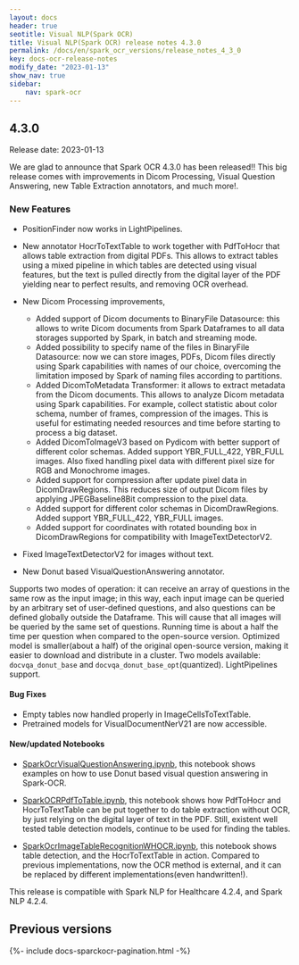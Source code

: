 ```yaml
---
layout: docs
header: true
seotitle: Visual NLP(Spark OCR)
title: Visual NLP(Spark OCR) release notes 4.3.0
permalink: /docs/en/spark_ocr_versions/release_notes_4_3_0
key: docs-ocr-release-notes
modify_date: "2023-01-13"
show_nav: true
sidebar:
    nav: spark-ocr
---
```


<div class="h3-box" markdown="1">

## 4.3.0

Release date: 2023-01-13

We are glad to announce that Spark OCR 4.3.0 has been released!! This big release comes with improvements in Dicom Processing, Visual Question Answering, new Table Extraction annotators, and much more!.

 
### New Features
* PositionFinder now works in LightPipelines.
* New annotator HocrToTextTable to work together with PdfToHocr that allows table extraction from digital PDFs. This allows to extract tables using a mixed pipeline in which tables are detected using visual features, but the text is pulled directly from the digital layer of the PDF yielding near to perfect results, and removing OCR overhead.

* New Dicom Processing improvements,

  * Added support of Dicom documents to BinaryFile Datasource: this allows to write Dicom documents from Spark Dataframes to all data storages supported by Spark, in batch and streaming mode.
  * Added possibility to specify name of the files in BinaryFile Datasource: now we can store images, PDFs, Dicom files directly using Spark capabilities with names of our choice, overcoming the limitation imposed by Spark of naming files according to partitions.
  * Added DicomToMetadata Transformer: it allows to extract metadata from the Dicom documents. This allows to analyze Dicom metadata using Spark capabilities. For example, collect statistic about color schema, number of frames, compression of the images. This is useful for estimating needed resources and time before starting to process a big dataset.
  * Added DicomToImageV3 based on Pydicom with better support of different color schemas. Added support YBR_FULL_422, YBR_FULL images. Also fixed handling pixel data with different pixel size for RGB and Monochrome images.
  * Added support for compression after update pixel data in DicomDrawRegions. This reduces size of output Dicom files by applying JPEGBaseline8Bit compression to the pixel data.
  * Added support for different color schemas in DicomDrawRegions. Added support YBR_FULL_422, YBR_FULL images.
  * Added support for coordinates with rotated bounding box in DicomDrawRegions for compatibility with ImageTextDetectorV2.
* Fixed ImageTextDetectorV2 for images without text.
* New Donut based VisualQuestionAnswering annotator. 

Supports two modes of operation: it can receive an array of questions in the same row as the input image; in this way, each input image can be queried by an arbitrary set of user-defined questions, and also questions can be defined globally outside the Dataframe. This will cause that all images will be queried by the same set of questions.
Running time is about a half the time per question when compared to the open-source version.
Optimized model is smaller(about a half) of the original open-source version, making it easier to download and distribute in a cluster.
Two models available: `docvqa_donut_base` and `docvqa_donut_base_opt`(quantized).
LightPipelines support.
 	

#### Bug Fixes

* Empty tables now handled properly in ImageCellsToTextTable.
* Pretrained models for VisualDocumentNerV21 are now accessible.

#### New/updated Notebooks

* [SparkOcrVisualQuestionAnswering.ipynb](https://github.com/JohnSnowLabs/spark-ocr-workshop/blob/master/jupyter/SparkOcrVisualQuestionAnswering.ipynb), this notebook shows examples on how to use Donut based visual question answering in Spark-OCR.

* [SparkOCRPdfToTable.ipynb](https://github.com/JohnSnowLabs/spark-ocr-workshop/blob/master/jupyter/SparkOCRPdfToTable.ipynb), this notebook shows how PdfToHocr and HocrToTextTable can be put together to do table extraction without OCR, by just relying on the digital layer of text in the PDF. Still, existent well tested table detection models, continue to be used for finding the tables.

* [SparkOcrImageTableRecognitionWHOCR.ipynb](https://github.com/JohnSnowLabs/spark-ocr-workshop/blob/master/jupyter/SparkOcrImageTableRecognitionWHOCR.ipynb), this notebook shows table detection, and the HocrToTextTable in action. Compared to previous implementations, now the OCR method is external, and it can be replaced by different implementations(even handwritten!).

This release is compatible with Spark NLP for Healthcare 4.2.4, and Spark NLP 4.2.4.

</div><div class="prev_ver h3-box" markdown="1">

## Previous versions

</div>

{%- include docs-sparckocr-pagination.html -%}
